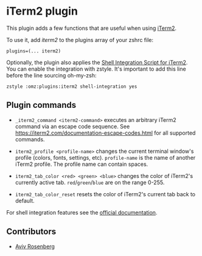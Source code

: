 # iTerm2 plugin

This plugin adds a few functions that are useful when using [iTerm2](https://www.iterm2.com/).

To use it, add _iterm2_ to the plugins array of your zshrc file:

```
plugins=(... iterm2)
```

Optionally, the plugin also applies the [Shell Integration Script for iTerm2](https://iterm2.com/documentation-shell-integration.html).
You can enable the integration with zstyle. It's important to add this line
before the line sourcing oh-my-zsh:

```
zstyle :omz:plugins:iterm2 shell-integration yes
```

## Plugin commands

* `_iterm2_command <iterm2-command>`
  executes an arbitrary iTerm2 command via an escape code sequence.
  See <https://iterm2.com/documentation-escape-codes.html> for all supported commands.

* `iterm2_profile <profile-name>`
  changes the current terminal window's profile (colors, fonts, settings, etc).
  `profile-name` is the name of another iTerm2 profile. The profile name can contain spaces.

* `iterm2_tab_color <red> <green> <blue>`
  changes the color of iTerm2's currently active tab.
  `red`/`green`/`blue` are on the range 0-255.

* `iterm2_tab_color_reset`
  resets the color of iTerm2's current tab back to default.

For shell integration features see the [official documentation](https://iterm2.com/documentation-shell-integration.html).

## Contributors

* [Aviv Rosenberg](https://github.com/avivrosenberg)
